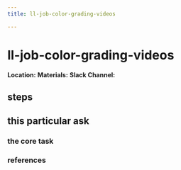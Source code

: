 ```yaml
---
title: ll-job-color-grading-videos

---
```


# ll-job-color-grading-videos

**Location:** 
**Materials:** 
**Slack Channel:** 

## steps

## this particular ask

### the core task

### references